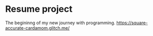 # Resume project
The begininng of my new journey with programming.
https://square-accurate-cardamom.glitch.me/

